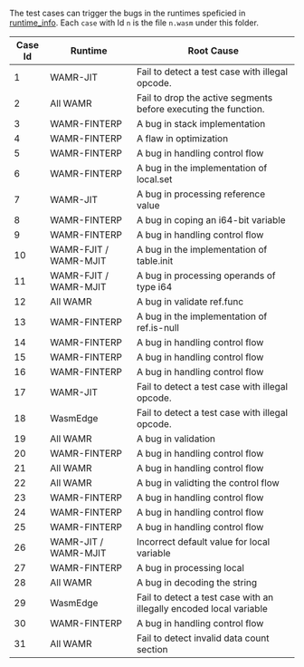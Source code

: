 The test cases can trigger the bugs in the runtimes speficied in [runtime_info](../runtime_info/README.md).
Each `case` with Id `n` is the file `n.wasm` under this folder. 

| Case Id     |  Runtime    |   Root Cause   |
| ----| ---- | ---- | 
| 1  | WAMR-JIT    |  Fail to detect a test case with illegal opcode.    |
|  2    | All WAMR     |  Fail to drop the active segments before executing the function.    |
|  3    |  WAMR-FINTERP    | A bug in stack implementation     |
|  4   | WAMR-FINTERP    | A flaw in optimization  |
|  5   |WAMR-FINTERP | A bug in handling control flow     |
|  6   |WAMR-FINTERP| A bug in the implementation of local.set     |
|  7   |WAMR-JIT | A bug in processing reference value     |
|  8   | WAMR-FINTERP| A bug in coping an i64-bit variable  |
|  9   |WAMR-FINTERP| A bug in handling control flow  |
| 10   |WAMR-FJIT / WAMR-MJIT  | A bug in the implementation of table.init |
|   11   |WAMR-FJIT / WAMR-MJIT | A bug in processing operands of type i64     |
|  12 | All WAMR| A bug in validate ref.func     |
|  13  |WAMR-FINTERP| A bug in the implementation of ref.is-null     |
|  14  |WAMR-FINTERP |A bug in handling control flow  |
|  15  |WAMR-FINTERP |A bug in handling control flow    |
|  16  |WAMR-FINTERP |A bug in handling control flow  |
| 17 | WAMR-JIT    |  Fail to detect a test case with illegal opcode.    |
|  18  |WasmEdge| Fail to detect a test case with illegal opcode.  |
|  19  |  All WAMR    | A bug in validation     |
|  20  |WAMR-FINTERP |A bug in handling control flow |
|  21  |  All WAMR | A bug in handling control flow     |
|  22  |All WAMR| A bug in validting the control flow     |
|  23  |WAMR-FINTERP|A bug in handling control flow |
|  24  |WAMR-FINTERP|A bug in handling control flow |
|  25  |WAMR-FINTERP|A bug in handling control flow|
|  26  |WAMR-JIT / WAMR-MJIT|Incorrect default value for local variable  |
|  27  |WAMR-FINTERP | A bug in processing local     |
|  28  | All WAMR|A bug in decoding the string|
|  29  |WasmEdge|Fail to detect a test case with an illegally encoded local variable|
|  30  |WAMR-FINTERP| A bug in handling control flow     |
|  31  | All WAMR | Fail to detect invalid data count section  |
